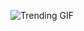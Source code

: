 
<!-- GIF_SECTION -->
![Trending GIF](https://media0.giphy.com/media/v1.Y2lkPThiYjIxNzcyb3E2eDg3ZjRmYTc2YTR2ZW40ZHFrdTY4bnJrbDBmdTJsMGpvNjBuMCZlcD12MV9naWZzX3NlYXJjaCZjdD1n/I5mFpMO8jPijt4zm3P/giphy.gif)
<!-- END_GIF_SECTION -->

